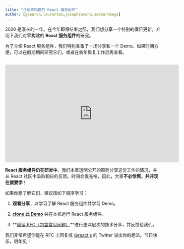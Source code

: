 ```yaml
---
title: "介绍零构建的 React 服务组件"
author: [gaearon,laurentan,josephsavona,sebmarkbage]
---
```


2020 是漫长的一年。在今年即将结束之际，我们想分享一个特别的假日更新，介绍下我们对零构建的 **React 服务组件**的研究。

为了介绍 React 服务组件，我们特别准备了一场分享和一个 Demo。如果时间方便，可以在假期期间研究它们，或者在新年恢复工作后再查看。

<br>

<iframe width="560" height="315" src="https://www.youtube.com/embed/TQQPAU21ZUw" frameborder="0" allow="accelerometer; autoplay; clipboard-write; encrypted-media; gyroscope; picture-in-picture" allowfullscreen></iframe>

**React 服务组件仍在研发中**。我们本着透明公开的原则分享这份工作的情况，并从 React 社区中汲取相应的反馈。时间会很充裕，因此，大家**不必惊慌，并非现在就要学**！

如果你想了解它们，建议按如下顺序学习：

1. **观看分享**，以学习了解 React 服务组件并学习 Demo。

2. **[clone 此 Demo](http://github.com/reactjs/server-components-demo)** 并在本机运行 React 服务组件。

3. **[阅读 RFC（包含常见问题）](https://github.com/reactjs/rfcs/pull/188)**进行更深层次的技术分享，并反馈给我们。

我们非常希望你能在 RFC 上回复或 [@reactjs](https://twitter.com/reactjs) 的 Twitter 说出你的想法。节日快乐，明年见！
